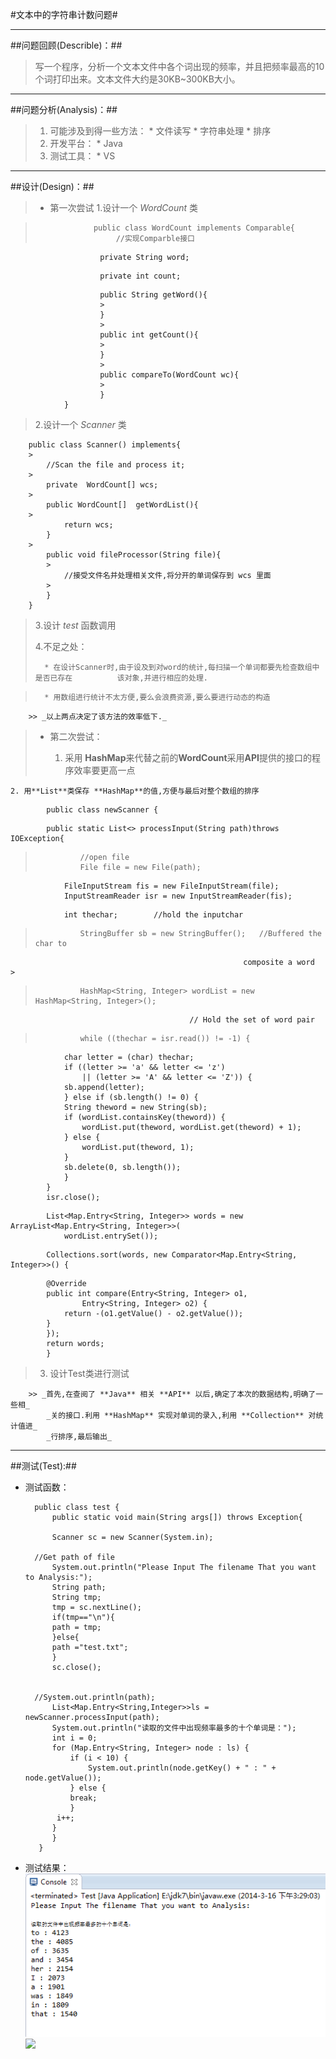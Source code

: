 #文本中的字符串计数问题#

------------------------------------------

##问题回顾(Describle)：##

>写一个程序，分析一个文本文件中各个词出现的频率，并且把频率最高的10个词打印出来。文本文件大约是30KB~300KB大小。

----------------------------------------------------------------

##问题分析(Analysis)：##

>1.  可能涉及到得一些方法：
    * 文件读写
    * 字符串处理
    * 排序 
>2.  开发平台：
    * Java
>3.  测试工具：
    * VS

-----------------------------------------------------------------
##设计(Design)：##
>+ 第一次尝试
>  1.设计一个 *WordCount* 类

>                  public class WordCount implements Comparable{
>                       //实现Comparble接口
>
                        private String word;  
>                        
                        private int count;
>
                        public String getWord(){
                        >
                        }
                        >
                        public int getCount(){
                        >
                        }
                        >
                        public compareTo(WordCount wc){
                        >
                        }
                }
>   2.设计一个 *Scanner* 类       
>
        public class Scanner() implements{
        >
            //Scan the file and process it; 
        >
            private  WordCount[] wcs;
        >
            public WordCount[]  getWordList(){
        >
                return wcs;
            }
        >
            public void fileProcessor(String file){
            >
                //接受文件名并处理相关文件,将分开的单词保存到 wcs 里面
            >
            }
        } 
>   3.设计 *test* 函数调用
>
>   4.不足之处：
>           
>       * 在设计Scanner时,由于设及到对word的统计,每扫描一个单词都要先检查数组中是否已存在          该对象,并进行相应的处理.


    
>       * 用数组进行统计不太方便,要么会浪费资源,要么要进行动态的构造
>
        >> _以上两点决定了该方法的效率低下._
        
>+ 第二次尝试：
>
>
>   1. 采用 **HashMap**来代替之前的**WordCount**采用**API**提供的接口的程序效率要更高一点


>   
    2. 用**List**类保存 **HashMap**的值,方便与最后对整个数组的排序
    
>               
            public class newScanner {
>
            public static List<> processInput(String path)throws IOException{
>        
>    	        //open file
>               File file = new File(path);
                FileInputStream fis = new FileInputStream(file);
                InputStreamReader isr = new InputStreamReader(fis);
>
                int thechar;		//hold the inputchar
>        
>               StringBuffer sb = new StringBuffer();	//Buffered the char to 
                                                        composite a word                >                                            
>       
>               HashMap<String, Integer> wordList = new HashMap<String, Integer>(); 
                                            // Hold the set of word pair
>        
>               while ((thechar = isr.read()) != -1) {
                char letter = (char) thechar;
                if ((letter >= 'a' && letter <= 'z')
                    || (letter >= 'A' && letter <= 'Z')) {
                sb.append(letter);
                } else if (sb.length() != 0) {
                String theword = new String(sb);
                if (wordList.containsKey(theword)) {
                    wordList.put(theword, wordList.get(theword) + 1);
                } else {
                    wordList.put(theword, 1);
                }
                sb.delete(0, sb.length());
                }
            }
            isr.close();
>            
>       
            List<Map.Entry<String, Integer>> words = new ArrayList<Map.Entry<String, Integer>>(
                wordList.entrySet());
>        
            Collections.sort(words, new Comparator<Map.Entry<String, Integer>>() {
>
            @Override
            public int compare(Entry<String, Integer> o1,
                    Entry<String, Integer> o2) {
                return -(o1.getValue() - o2.getValue());
            }
            });
            return words;
            }
>
>   3. 设计Test类进行测试
>
        >> _首先,在查阅了 **Java** 相关 **API** 以后,确定了本次的数据结构,明确了一些相_
            _关的接口.利用 **HashMap** 实现对单词的录入,利用 **Collection** 对统计值进_
            _行排序,最后输出_
            
-------------------------------------------------------------------
##测试(Test):##
+ 测试函数：

        public class test {
	        public static void main(String args[]) throws Exception{
	        
	        Scanner sc = new Scanner(System.in);
	
	    //Get path of file
	        System.out.println("Please Input The filename That you want to Analysis:");
	        String path;
	        String tmp;
	        tmp = sc.nextLine();
	        if(tmp=="\n"){
	       	path = tmp;
	        }else{
		    path ="test.txt";
	        }
	        sc.close();
	
	
	    //System.out.println(path); 
    	    List<Map.Entry<String,Integer>>ls = newScanner.processInput(path);
	        System.out.println("读取的文件中出现频率最多的十个单词是：");
            int i = 0;
            for (Map.Entry<String, Integer> node : ls) {
                if (i < 10) {
                    System.out.println(node.getKey() + " : " + node.getValue());
                } else {
                break;
                }
             i++;
            }
    	    }
         }
+ 测试结果：
        ![](/sources/wordCount.png)
        ![](/sources/vsout.jpg)

  




